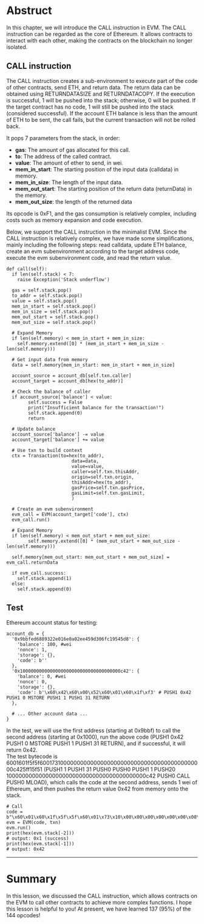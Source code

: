 # Abstruct

In this chapter, we will introduce the CALL instruction in EVM. The CALL instruction can be regarded as the core of Ethereum. It allows contracts to interact with each other, making the contracts on the blockchain no longer isolated.

## CALL instruction

The CALL instruction creates a sub-environment to execute part of the code of other contracts, send ETH, and return data. The return data can be obtained using RETURNDATASIZE and RETURNDATACOPY. If the execution is successful, 1 will be pushed into the stack;
otherwise, 0 will be pushed. If the target contract has no code, 1 will still be pushed into the stack (considered successful). If the account ETH balance is less than the amount of ETH to be sent, the call fails, but the current transaction will not be rolled back.

It pops 7 parameters from the stack, in order:<br>

- **gas**: The amount of gas allocated for this call.
- **to**: The address of the called contract.
- **value**: The amount of ether to send, in wei.
- **mem_in_start**: The starting position of the input data (calldata) in memory.
- **mem_in_size**: The length of the input data.
- **mem_out_start**: The starting position of the return data (returnData) in the memory.
- **mem_out_size**: the length of the returned data

Its opcode is 0xF1, and the gas consumption is relatively complex, including costs such as memory expansion and code execution.

Below, we support the CALL instruction in the minimalist EVM. Since the CALL instruction is relatively complex, we have made some simplifications, mainly including the following steps: read calldata, update ETH balance, create an evm subenvironment according to the target address code, execute the evm subenvironment code, and read the return value.

```
def call(self):
  if len(self.stack) < 7:
    raise Exception('Stack underflow')

  gas = self.stack.pop()
  to_addr = self.stack.pop()
  value = self.stack.pop()
  mem_in_start = self.stack.pop()
  mem_in_size = self.stack.pop()
  mem_out_start = self.stack.pop()
  mem_out_size = self.stack.pop()

  # Expand Memory
  if len(self.memory) < mem_in_start + mem_in_size:
    self.memory.extend([0] * (mem_in_start + mem_in_size - len(self.memory)))

  # Get input data from memory
  data = self.memory[mem_in_start: mem_in_start + mem_in_size]

  account_source = account_db[self.txn.caller]
  account_target = account_db[hex(to_addr)]

  # Check the balance of caller
  if account_source['balance'] < value:
        self.success = False
        print("Insufficient balance for the transaction!")
        self.stack.append(0) 
        return

  # Update balance
  account_source['balance'] -= value
  account_target['balance'] += value

  # Use txn to build context
  ctx = Transaction(to=hex(to_addr), 
                        data=data,
                        value=value,
                        caller=self.txn.thisAddr, 
                        origin=self.txn.origin, 
                        thisAddr=hex(to_addr), 
                        gasPrice=self.txn.gasPrice, 
                        gasLimit=self.txn.gasLimit, 
                        )

  # Create an evm subenvironment
  evm_call = EVM(account_target['code'], ctx)
  evm_call.run()

  # Expand Memory
  if len(self.memory) < mem_out_start + mem_out_size:
        self.memory.extend([0] * (mem_out_start + mem_out_size - len(self.memory)))

  self.memory[mem_out_start: mem_out_start + mem_out_size] = evm_call.returnData

  if evm_call.success:
    self.stack.append(1)  
  else:
    self.stack.append(0)
```

## Test

Ethereum account status for testing:

```
account_db = { 
  '0x9bbfed6889322e016e0a02ee459d306fc19545d8': { 
    'balance': 100, #wei 
    'nonce': 1, 
    'storage': {}, 
    'code': b'' 
  }, 
  '0x1000000000000000000000000000000000000c42': { 
    'balance': 0, #wei 
    'nonce': 0, 
    'storage': {}, 
    'code': b'\x60\x42\x60\x00\x52\x60\x01\x60\x1f\xf3' # PUSH1 0x42 PUSH1 0 MSTORE PUSH1 1 PUSH1 31 RETURN
  },

  # ... Other account data ...
}
```

In the test, we will use the first address (starting at 0x9bbf) to call the second address (starting at 0x1000), run the above code (PUSH1 0x42 PUSH1 0 MSTORE PUSH1 1 PUSH1 31 RETURN), and if successful,
it will return 0x42.<br>
The test bytecode is 6001601f5f5f60017310000000000000000000000000000000000000000000c425ff15f51 (PUSH1 1 PUSH1 31 PUSH0 PUSH0 PUSH1 1 PUSH20 100000000000000000000000000000000000000000c42 PUSH0 CALL PUSH0 MLOAD), which calls the code at the second address, sends 1 wei of Ethereum, and then pushes the return value 0x42 from memory onto the stack.

```
# Call
code = b"\x60\x01\x60\x1f\x5f\x5f\x60\x01\x73\x10\x00\x00\x00\x00\x00\x00\x00\x00\x00\x00\x00\x00\x00\x00\x00\x00\x00\x0c\x42\x5f\xf1\x5f\x51"
evm = EVM(code, txn)
evm.run()
print(hex(evm.stack[-2]))
# output: 0x1 (success)
print(hex(evm.stack[-1]))
# output: 0x42
```

<hr>

# Summary

In this lesson, we discussed the CALL instruction, which allows contracts on the EVM to call other contracts to achieve more complex functions. I hope this lesson is helpful to you! At present, we have learned 137 (95%)
of the 144 opcodes!
